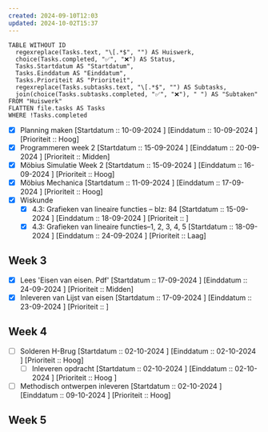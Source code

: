 ```yaml
---
created: 2024-09-10T12:03
updated: 2024-10-02T15:37
---
```




```dataview
TABLE WITHOUT ID 
  regexreplace(Tasks.text, "\[.*$", "") AS Huiswerk, 
  choice(Tasks.completed, "✅", "❌") AS Status, 
  Tasks.Startdatum AS "Startdatum", 
  Tasks.Einddatum AS "Einddatum",  
  Tasks.Prioriteit AS "Prioriteit", 
  regexreplace(Tasks.subtasks.text, "\[.*$", "") AS Subtasks, 
  join(choice(Tasks.subtasks.completed, "✅", "❌"), " ") AS "Subtaken"
FROM "Huiswerk"
FLATTEN file.tasks AS Tasks
WHERE !Tasks.completed
```


- [x] Planning maken [Startdatum :: 10-09-2024 ] [Einddatum :: 10-09-2024 ] [Prioriteit :: Hoog] 
- [x] Programmeren week 2 [Startdatum :: 15-09-2024 ] [Einddatum :: 20-09-2024 ] [Prioriteit :: Midden] 
- [x] Möbius Simulatie Week 2 [Startdatum :: 15-09-2024 ] [Einddatum :: 16-09-2024 ] [Prioriteit :: Hoog] 
- [x] Möbius Mechanica [Startdatum :: 11-09-2024 ] [Einddatum :: 17-09-2024 ] [Prioriteit :: Hoog] 
- [x] Wiskunde 
	- [x] 4.3: Grafieken van lineaire functies – blz: 84 [Startdatum :: 15-09-2024 ] [Einddatum :: 18-09-2024 ] [Prioriteit :: ]
	- [x] 4.3: Grafieken van lineaire functies–1, 2, 3, 4, 5 [Startdatum :: 18-09-2024 ] [Einddatum :: 24-09-2024 ] [Prioriteit :: Laag] 	

## Week 3
- [x] Lees 'Eisen van eisen. Pdf' [Startdatum :: 17-09-2024 ] [Einddatum :: 24-09-2024 ] [Prioriteit  :: Midden]
- [x] Inleveren van Lijst van eisen [Startdatum :: 17-09-2024 ] [Einddatum :: 23-09-2024 ] [Prioriteit  ::  ]

## Week 4
- [ ] Solderen H-Brug [Startdatum :: 02-10-2024 ] [Einddatum :: 02-10-2024 ] [Prioriteit  ::  Hoog]
	- [ ] Inleveren opdracht [Startdatum :: 02-10-2024 ] [Einddatum :: 02-10-2024 ] [Prioriteit  :: Hoog ]
- [ ] Methodisch ontwerpen inleveren [Startdatum :: 02-10-2024 ] [Einddatum :: 09-10-2024 ] [Prioriteit  ::  Hoog]

## Week 5